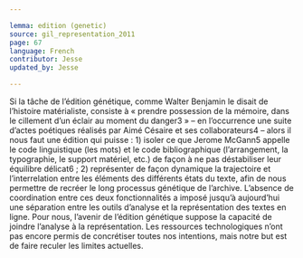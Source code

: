 ```yaml
---

lemma: edition (genetic)
source: gil_representation_2011
page: 67
language: French
contributor: Jesse
updated_by: Jesse

---
```

Si la tâche de l’édition génétique, comme Walter Benjamin le disait de l’histoire matérialiste, consiste à « prendre possession de la mémoire, dans le cillement d’un éclair au moment du danger3 » – en l’occurrence une suite d’actes poétiques réalisés par Aimé Césaire et ses collaborateurs4 – alors il nous faut une édition qui puisse : 1) isoler ce que Jerome McGann5 appelle le code linguistique (les mots) et le code bibliographique (l’arrangement, la typographie, le support matériel, etc.) de façon à ne pas déstabiliser leur équilibre délicat6 ; 2) représenter de façon dynamique la trajectoire et l’interrelation entre les éléments des différents états du texte, afin de nous permettre de recréer le long processus génétique de l’archive. L’absence de coordination entre ces deux fonctionnalités a imposé jusqu’à aujourd’hui une séparation entre les outils d’analyse et la représentation des textes en ligne. Pour nous, l’avenir de l’édition génétique suppose la capacité de joindre l’analyse à la représentation. Les ressources technologiques n’ont pas encore permis de concrétiser toutes nos intentions, mais notre but est de faire reculer les limites actuelles.
